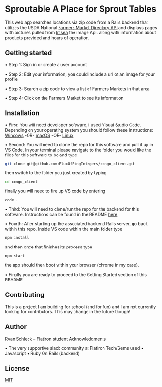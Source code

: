 # Sproutable A Place for Sprout Tables

This web app searches locations via zip code from a Rails backend that utilizes the USDA National [Farmers Market Directory API](https://search.ams.usda.gov/farmersmarkets/v1/svcdesc.html/) and displays pages with pictures pulled from [Imsea](https://imsea.herokuapp.com/) the image Api. along with information about products provided and hours of operation.

## Getting started

• Step 1: Sign in or create a user account

• Step 2: Edit your information, you could include a url of an image for your profile

• Step 3: Search a zip code to view a list of Farmers Markets in that area

• Step 4: Click on the Farmers Market to see its information

## Installation

• First: You will need developer software, I used Visual Studio Code. Depending on your operating system you should follow these instructions: [Windows](https://code.visualstudio.com/docs/setup/windows) -OR- [macOS](https://code.visualstudio.com/docs/setup/mac) -OR- [Linux](https://code.visualstudio.com/docs/setup/linux)

• Second: You will need to clone the repo for this software and pull it up in VS Code. In your terminal please navigate to the folder you would like the files for this software to be and type
```bash
git clone git@github.com:FluxOfPingIntegers/congo_client.git
```
then switch to the folder you just created by typing
```bash
cd congo_client
```
finally you will need to fire up VS code by entering
```bash
code .
```

• Third: You will need to clone/run the repo for the backend for this software. Instructions can be found in the README [here](https://github.com/FluxOfPingIntegers/sproutable-backend)

• Fourth: After starting up the associated backend Rails server, go back within this repo.  Inside VS code within the main folder type 
```bash
npm install
```
and then once that finishes its process type
```bash
npm start
```
the app should then boot within your browser (chrome in my case).

• Finally you are ready to proceed to the Getting Started section of this README

## Contributing
 This is a project I am building for school (and for fun) and I am not currently looking for contributors. This may change in the future though!

## Author

Ryan Schleck – Flatiron student Acknowledgments

• The very supportive slack community at Flatiron Tech/Gems used • Javascript • Ruby On Rails (backend)

## License

[MIT](https://choosealicense.com/licenses/mit/)